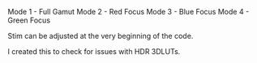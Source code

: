 Mode 1 - Full Gamut
Mode 2 - Red Focus
Mode 3 - Blue Focus
Mode 4 - Green Focus

Stim can be adjusted at the very beginning of the code.

I created this to check for issues with HDR 3DLUTs.
